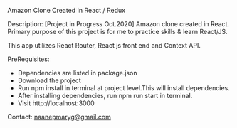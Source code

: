 Amazon Clone Created In React / Redux 

Description: 
[Project in Progress Oct.2020] Amazon clone created in React. 
Primary purpose of this project is for me to practice skills & learn React/JS. 

This app utilizes React Router, React js front end and Context API.


PreRequisites:
- Dependencies are listed in package.json
- Download the project
- Run npm install in terminal at project level.This will install dependencies. 
- After installing dependencies, run npm run start in terminal. 
- Visit http://localhost:3000 

Contact: 
naanepmaryg@gmail.com
